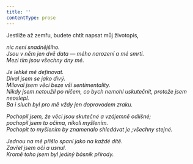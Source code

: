 ```yaml
---
title: ''
contentType: prose
---
```


Jestliže až zemřu, budete chtít napsat můj životopis,

_nic není snadnějšího.  
Jsou v něm jen dvě data — mého narození a mé smrti.  
Mezi tím jsou všechny dny mé._

_Je lehké mě definovat.  
Díval jsem se jako divý.  
Miloval jsem věci beze vší sentimentality.  
Nikdy jsem netoužil po ničem, co bych nemohl uskutečnit, protože jsem neoslepl.  
Ba i sluch byl pro mě vždy jen doprovodem zraku._

_Pochopil jsem, že věci jsou skutečné a vzájemně odlišné;  
pochopil jsem to očima, nikoli myšlením.  
Pochopit to myšlením by znamenalo shledávat je ;všechny stejné._

_Jednou na mě přišlo spaní jako na každé dítě.  
Zavřel jsem oči a usnul.  
Kromě toho jsem byl jediný básník přírody._
